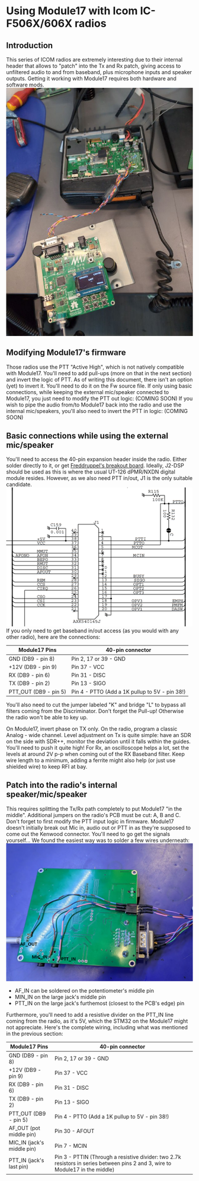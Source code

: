 # Using Module17 with Icom IC-F506X/606X radios

## Introduction

This series of ICOM radios are extremely interesting due to their internal header that allows to "patch" into the Tx and Rx patch, giving access to unfiltered audio to and from baseband, plus microphone inputs and speaker outputs. 
Getting it working with Module17 requires both hardware and software mods.
![Complete Setup](/assets/img/5060_complete_setup.jpg)


## Modifying Module17's firmware

Those radios use the PTT "Active High", which is not natively compatible with Module17. You'll need to add pull-ups (more on that in the next section) and invert the logic of PTT.
As of writing this document, there isn't an option (yet) to invert it. You'll need to do it on the Fw source file. 
If only using basic connections, while keeping the external mic/speaker connected to Module17, you just need to modify the PTT out logic: 
(COMING SOON)
If you wish to pipe the audio from/to Module17 back into the radio and use the internal mic/speakers, you'll also need to invert the PTT in logic: 
(COMING SOON)

## Basic connections while using the external mic/speaker

You'll need to access the 40-pin expansion header inside the radio. Either solder directly to it, or get [Freddruppel's breakout board](https://fredcorp.cc/MSF-Telecom/ICOM-Internal-Breakouts/ICOM_Internal_Breakout/).
Ideally, J2-DSP should be used as this is where the usual UT-126 dPMR/NXDN digital module resides. However, as we also need PTT in/out, J1 is the only suitable candidate. 
![J1 Pinout](/assets/img/5060_j1_pinout.png)
If you only need to get baseband in/out access (as you would with any other radio), here are the connections:


| **Module17 Pins**      | **40-pin connector**                           |
|------------------------|------------------------------------------------|
| GND (DB9 - pin 8)      | Pin 2, 17 or 39 - GND                          |
| +12V (DB9 - pin 9)     | Pin 37 - VCC                                   |
| RX (DB9 - pin 6)       | Pin 31 - DISC                                  |
| TX (DB9 - pin 2)       | Pin 13 - SIGO                                  |
| PTT_OUT (DB9 - pin 5)  | Pin 4 - PTTO (Add a 1K pullup to 5V - pin 38!) |

You'll also need to cut the jumper labeled "K" and bridge "L" to bypass all filters coming from the Discriminator. 
Don't forget the Pull-up! Otherwise the radio won't be able to key up.

On Module17, invert phase on TX only. On the radio, program a classic Analog - wide channel.
Level adjustment on Tx is quite simple: have an SDR on the side with SDR++, monitor the deviation until it falls within the guides. You'll need to push it quite high!
For Rx, an oscilloscope helps a lot, set the levels at around 2V p-p when coming out of the RX Baseband filter. 
Keep wire length to a minimum, adding a ferrite might also help (or just use shielded wire) to keep RFI at bay. 

## Patch into the radio's internal speaker/mic/speaker

This requires splitting the Tx/Rx path completely to put Module17 "in the middle". Additional jumpers on the radio's PCB must be cut: A, B and C. 
Don't forget to first modify the PTT input logic in firmware. 
Module17 doesn't initially break out Mic in, audio out or PTT in as they're supposed to come out the Kenwood connector. You'll need to go get the signals yourself... We found the easiest way was to solder a few wires underneath: 
![Additional AF/PTT lines](/assets/img/5060_additional_wires.png)
* AF_IN can be soldered on the potentiometer's middle pin
* MIN_IN on the large jack's middle pin
* PTT_IN on the large jack's furthemost (closest to the PCB's edge) pin

Furthermore, you'll need to add a resistive divider on the PTT_IN line coming from the radio, as it's 5V, which the STM32 on the Module17 might not appreciate.
Here's the complete wiring, including what was mentioned in the previous section:

| **Module17 Pins**          | **40-pin connector**                                                                                                           |
|----------------------------|--------------------------------------------------------------------------------------------------------------------------------|
| GND (DB9 - pin 8)          | Pin 2, 17 or 39 - GND                                                                                                          |
| +12V (DB9 - pin 9)         | Pin 37 - VCC                                                                                                                   |
| RX (DB9 - pin 6)           | Pin 31 - DISC                                                                                                                  |
| TX (DB9 - pin 2)           | Pin 13 - SIGO                                                                                                                  |
| PTT_OUT (DB9 - pin 5)      | Pin 4 - PTTO (Add a 1K pullup to 5V - pin 38!)                                                                                 |
| AF_OUT (pot middle pin)    | Pin 30 - AFOUT                                                                                                                 |
| MIC_IN (jack's middle pin) | Pin 7 - MCIN                                                                                                                   |
| PTT_IN (jack's last pin)   | Pin 3 - PTTIN (Through a resistive divider: two 2.7k resistors in series between pins 2 and 3, wire to Module17 in the middle) |
